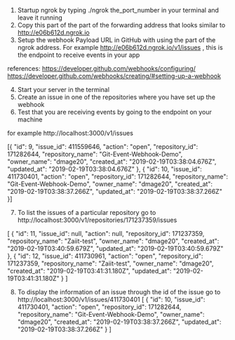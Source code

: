 1. Startup ngrok by typing ./ngrok the_port_number  in your terminal and leave it running
2. Copy this part of the part of the forwarding address that looks similar to http://e06b612d.ngrok.io
3. Setup the webhook Payload URL in GitHub with using the part of the ngrok address. For example http://e06b612d.ngrok.io/v1/issues , this is the endpoint to receive events in your app 

references:
https://developer.github.com/webhooks/configuring/
https://developer.github.com/webhooks/creating/#setting-up-a-webhook

4. Start your server in the terminal
5. Create an issue in one of the repositories where you have set up the webhook
6. Test that you are receiving events by going to the endpoint on your machine 

for example http://localhost:3000/v1/issues

  [{
    "id": 9,
    "issue_id": 411559646,
    "action": "open",
    "repository_id": 171282644,
    "repository_name": "Git-Event-Webhook-Demo",
    "owner_name": "dmage20",
    "created_at": "2019-02-19T03:38:04.676Z",
    "updated_at": "2019-02-19T03:38:04.676Z"
  },
  {
    "id": 10,
    "issue_id": 411730401,
    "action": "open",
    "repository_id": 171282644,
    "repository_name": "Git-Event-Webhook-Demo",
    "owner_name": "dmage20",
    "created_at": "2019-02-19T03:38:37.266Z",
    "updated_at": "2019-02-19T03:38:37.266Z"
  }]
  
7. To list the issues of a particular repository go to http://localhost:3000/v1/repositories/171237359/issues
  
  [
  {
    "id": 11,
    "issue_id": null,
    "action": null,
    "repository_id": 171237359,
    "repository_name": "Zaiit-test",
    "owner_name": "dmage20",
    "created_at": "2019-02-19T03:40:59.679Z",
    "updated_at": "2019-02-19T03:40:59.679Z"
  },
  {
    "id": 12,
    "issue_id": 411730961,
    "action": "open",
    "repository_id": 171237359,
    "repository_name": "Zaiit-test",
    "owner_name": "dmage20",
    "created_at": "2019-02-19T03:41:31.180Z",
    "updated_at": "2019-02-19T03:41:31.180Z"
  }
]

8. To display the information of an issue through the id of the issue go to http://localhost:3000/v1/issues/411730401
  [
  {
    "id": 10,
    "issue_id": 411730401,
    "action": "open",
    "repository_id": 171282644,
    "repository_name": "Git-Event-Webhook-Demo",
    "owner_name": "dmage20",
    "created_at": "2019-02-19T03:38:37.266Z",
    "updated_at": "2019-02-19T03:38:37.266Z"
  }
]
